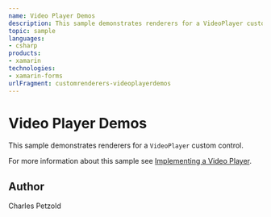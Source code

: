 ```yaml
---
name: Video Player Demos
description: This sample demonstrates renderers for a VideoPlayer custom control.
topic: sample
languages:
- csharp
products:
- xamarin
technologies:
- xamarin-forms
urlFragment: customrenderers-videoplayerdemos
---
```

Video Player Demos
================

This sample demonstrates renderers for a `VideoPlayer` custom control.

For more information about this sample see [Implementing a Video Player](https://developer.xamarin.com/guides/xamarin-forms/application-fundamentals/custom-renderer/video-player/).

Author
------

Charles Petzold
